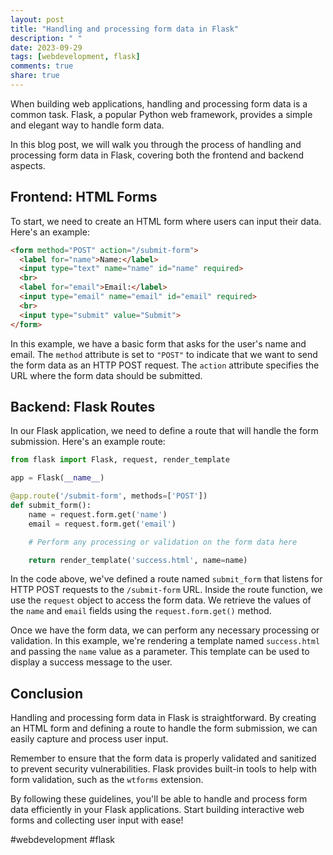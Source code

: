 ```yaml
---
layout: post
title: "Handling and processing form data in Flask"
description: " "
date: 2023-09-29
tags: [webdevelopment, flask]
comments: true
share: true
---
```


When building web applications, handling and processing form data is a common task. Flask, a popular Python web framework, provides a simple and elegant way to handle form data.

In this blog post, we will walk you through the process of handling and processing form data in Flask, covering both the frontend and backend aspects.

## Frontend: HTML Forms

To start, we need to create an HTML form where users can input their data. Here's an example:

```html
<form method="POST" action="/submit-form">
  <label for="name">Name:</label>
  <input type="text" name="name" id="name" required>
  <br>
  <label for="email">Email:</label>
  <input type="email" name="email" id="email" required>
  <br>
  <input type="submit" value="Submit">
</form>
```

In this example, we have a basic form that asks for the user's name and email. The `method` attribute is set to `"POST"` to indicate that we want to send the form data as an HTTP POST request. The `action` attribute specifies the URL where the form data should be submitted.

## Backend: Flask Routes

In our Flask application, we need to define a route that will handle the form submission. Here's an example route:

```python
from flask import Flask, request, render_template

app = Flask(__name__)

@app.route('/submit-form', methods=['POST'])
def submit_form():
    name = request.form.get('name')
    email = request.form.get('email')

    # Perform any processing or validation on the form data here

    return render_template('success.html', name=name)
```

In the code above, we've defined a route named `submit_form` that listens for HTTP POST requests to the `/submit-form` URL. Inside the route function, we use the `request` object to access the form data. We retrieve the values of the `name` and `email` fields using the `request.form.get()` method.

Once we have the form data, we can perform any necessary processing or validation. In this example, we're rendering a template named `success.html` and passing the `name` value as a parameter. This template can be used to display a success message to the user.

## Conclusion

Handling and processing form data in Flask is straightforward. By creating an HTML form and defining a route to handle the form submission, we can easily capture and process user input.

Remember to ensure that the form data is properly validated and sanitized to prevent security vulnerabilities. Flask provides built-in tools to help with form validation, such as the `wtforms` extension.

By following these guidelines, you'll be able to handle and process form data efficiently in your Flask applications. Start building interactive web forms and collecting user input with ease!

#webdevelopment #flask